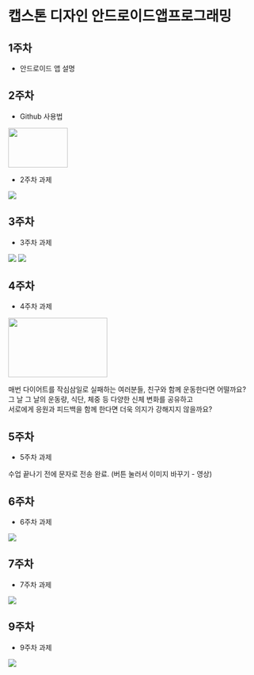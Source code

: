 # 캡스톤 디자인 안드로이드앱프로그래밍

## 1주차
  - 안드로이드 앱 설명

## 2주차
  - Github 사용법

<img width="120" height="80" src="./png/cat.jpg"></img>

  - 2주차 과제

<img width="" height="" src="./png/2ndstudy.png"></img>

## 3주차
  - 3주차 과제
  
<img width="" height="" src="./png/naver.png"></img>
<img width="" height="" src="./png/call.png"></img>

## 4주차
  - 4주차 과제
 
 <img width="200" height="120" src="./png/running.jpg"></img>
 
 매번 다이어트를 작심삼일로 실패하는 여러분들, 친구와 함께 운동한다면 어떨까요?   
 그 날 그 날의 운동량, 식단, 체중 등 다양한 신체 변화를 공유하고   
 서로에게 응원과 피드백을 함께 한다면 더욱 의지가 강해지지 않을까요?
 
 ## 5주차
  - 5주차 과제

수업 끝나기 전에 문자로 전송 완료. (버튼 눌러서 이미지 바꾸기 - 영상)

## 6주차
  - 6주차 과제

<img width="" height="" src="./png/6_img.png"></img>

## 7주차
  - 7주차 과제
  
<img width="" height="" src="./png/mission3.png"></img>

## 9주차
  - 9주차 과제
  
<img width="" height="" src="./png/9week.png"></img>
